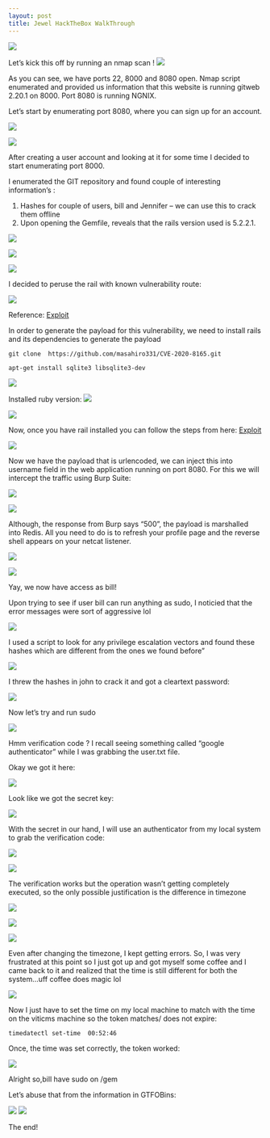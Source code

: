 ```yaml
---
layout: post
title: Jewel HackTheBox WalkThrough
---
```

![](/images/2021-02-14-jewel/0.png)

Let’s kick this off by running an nmap scan !
![](/images/2021-02-14-jewel/1.png)

As you can see, we have ports 22, 8000 and 8080 open. Nmap script enumerated and provided us information that this website is running gitweb 2.20.1 on 8000. Port 8080 is running NGNIX.


Let’s start by enumerating port 8080, where you can sign up for an account.

![](/images/2021-02-14-jewel/2.png)

![](/images/2021-02-14-jewel/3.png)

After creating a user account and looking at it for some time I decided to start enumerating port 8000.

I enumerated the GIT repository and found couple of interesting information’s :
1)	Hashes for couple of users, bill and Jennifer – we can use this to crack them offline
2)	Upon opening the Gemfile, reveals that the rails version used is 5.2.2.1.


![](/images/2021-02-14-jewel/4.png)

![](/images/2021-02-14-jewel/5.png)

![](/images/2021-02-14-jewel/6.png)

I decided to peruse the rail with known vulnerability route:

![](/images/2021-02-14-jewel/7.png)

Reference: [Exploit](https://github.com/masahiro331/CVE-2020-8165)

In order to generate the payload for this vulnerability, we need to install rails and its dependencies to generate the payload

```
git clone  https://github.com/masahiro331/CVE-2020-8165.git

apt-get install sqlite3 libsqlite3-dev
```

![](/images/2021-02-14-jewel/8.png)

Installed ruby version:
![](/images/2021-02-14-jewel/9.png)

![](/images/2021-02-14-jewel/10.png)

Now, once you have rail installed you can follow the steps from here: [Exploit](https://github.com/masahiro331/CVE-2020-8165)

![](/images/2021-02-14-jewel/11.png)

Now we have the payload that is urlencoded, we can inject this into username field in the web application running on port 8080. For this we will intercept the traffic using Burp Suite:


![](/images/2021-02-14-jewel/12.png)

![](/images/2021-02-14-jewel/13.png)

Although, the response from Burp says “500”,  the payload is marshalled into Redis. All you need to do is to refresh your profile page and the reverse shell appears on your netcat listener.

![](/images/2021-02-14-jewel/14.png)

![](/images/2021-02-14-jewel/15.png)

Yay, we now have access as bill! 

Upon trying to see if user bill can run anything as sudo, I noticied that the error messages were sort of aggressive lol 

![](/images/2021-02-14-jewel/16.png)

I used a script to look for any privilege escalation vectors and found these hashes which are different from the ones we found before” 

![](/images/2021-02-14-jewel/17.png)

I threw the hashes in john to crack it and got a cleartext password:

![](/images/2021-02-14-jewel/18.png)

Now let’s try and run sudo

![](/images/2021-02-14-jewel/19.png)


Hmm verification code ? I recall seeing something called “google authenticator” while I was grabbing the user.txt file. 

Okay we got it here:

![](/images/2021-02-14-jewel/20.png)

Look like we got the secret key:

![](/images/2021-02-14-jewel/21.png)

With the secret in our hand, I will use an authenticator from my local system to grab the verification code:

![](/images/2021-02-14-jewel/22.png)

![](/images/2021-02-14-jewel/23.png)

The verification works but the operation wasn’t getting completely executed, so the only possible justification is the difference in timezone  

![](/images/2021-02-14-jewel/24.png)

![](/images/2021-02-14-jewel/25.png)

![](/images/2021-02-14-jewel/26.png)

Even after changing the timezone, I kept getting errors. So, I was very frustrated at this point so I just got up and got myself some coffee and I came back to it and realized that the time is still different for both the system…uff coffee does magic lol

![](/images/2021-02-14-jewel/27.png)

Now I just have to set the time on my local machine to match with the time on the viticms machine so the token matches/ does not expire:
```
timedatectl set-time  00:52:46
```

Once, the time was set correctly, the token worked:


![](/images/2021-02-14-jewel/28.png)

Alright so,bill have sudo on /gem 

Let’s abuse that from the information in GTFOBins:


![](/images/2021-02-14-jewel/29.png)
![](/images/2021-02-14-jewel/30.png)

The end!
